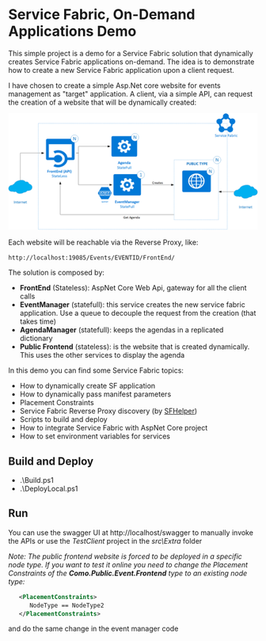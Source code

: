 # Service Fabric, On-Demand Applications Demo
This simple project is a demo for a Service Fabric solution that dynamically creates Service Fabric applications on-demand.
The idea is to demonstrate how to create a new Service Fabric application upon a client request.

I have chosen to create a simple Asp.Net core website for events management as "target" application. A client, via a simple API, can request the creation of a website that will be dynamically created:

![solution](doc/project_como.png)

Each website will be reachable via the Reverse Proxy, like:

    http://localhost:19085/Events/EVENTID/FrontEnd/

The solution is composed by:

* **FrontEnd** (Stateless): AspNet Core Web Api, gateway for all the client calls
* **EventManager** (statefull): this service creates the new service fabric application. Use a queue to decouple the request from the creation (that takes time)
* **AgendaManager** (statefull): keeps the agendas in a replicated dictionary
* **Public Frontend** (stateless): is the website that is created dynamically. This uses the other services to display the agenda 

In this demo you can find some Service Fabric topics:
- How to dynamically create SF application
- How to dynamically pass manifest parameters
- Placement Constraints
- Service Fabric Reverse Proxy discovery (by 
[SFHelper](https://github.com/gianlucb/SFHelper))
- Scripts to build and deploy
- How to integrate Service Fabric with AspNet Core project
- How to set environment variables for services

## Build and Deploy

- .\Build.ps1
- .\DeployLocal.ps1

## Run
You can use the swagger UI at http://localhost/swagger to manually invoke the APIs or use the *TestClient* project in the *src\Extra* folder

**Note*: The public frontend website is forced to be deployed in a specific node type. If you want to test it online you need to change the Placement Constraints of the **Como.Public.Event.Frontend** type to an existing node type:*

```xml
   <PlacementConstraints>
      NodeType == NodeType2
   </PlacementConstraints>
```
and do the same change in the event manager code
